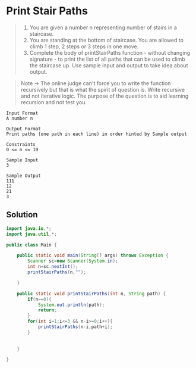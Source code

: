 # Print Stair Paths

> 1. You are given a number n representing number of stairs in a staircase.
> 2. You are standing at the bottom of staircase. You are allowed to climb 1 step, 2 steps or 3 steps in one move.
> 3. Complete the body of printStairPaths function - without changing signature - to print the list of all paths that can be used to climb the staircase up.
> Use sample input and output to take idea about output.

> Note -> The online judge can't force you to write the function recursively but that is what the spirit of question is. Write recursive and not iterative logic. The purpose of the question is to aid learning recursion and not test you.

```text
Input Format
A number n

Output Format
Print paths (one path in each line) in order hinted by Sample output

Constraints
0 <= n <= 10

Sample Input
3

Sample Output
111
12
21
3
```
## Solution
```java
import java.io.*;
import java.util.*;

public class Main {

    public static void main(String[] args) throws Exception {
        Scanner sc=new Scanner(System.in);
        int n=sc.nextInt();
        printStairPaths(n,"");

    }

    public static void printStairPaths(int n, String path) {
        if(n==0){
            System.out.println(path);
            return;
        }
        for(int i=1;i<=3 && n-i>=0;i++){
            printStairPaths(n-i,path+i);
        }
        
        
    }

}
```